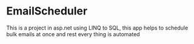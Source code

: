 EmailScheduler
==============

This is a project in asp.net using LINQ to SQL, this app helps to schedule bulk emails at once and rest every thing is automated